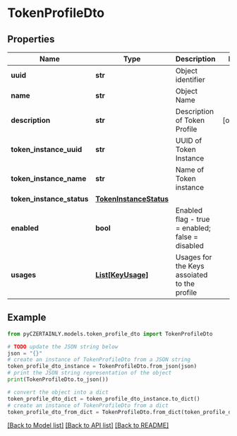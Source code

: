 # TokenProfileDto


## Properties

Name | Type | Description | Notes
------------ | ------------- | ------------- | -------------
**uuid** | **str** | Object identifier | 
**name** | **str** | Object Name | 
**description** | **str** | Description of Token Profile | [optional] 
**token_instance_uuid** | **str** | UUID of Token Instance | 
**token_instance_name** | **str** | Name of Token instance | 
**token_instance_status** | [**TokenInstanceStatus**](TokenInstanceStatus.md) |  | 
**enabled** | **bool** | Enabled flag - true &#x3D; enabled; false &#x3D; disabled | 
**usages** | [**List[KeyUsage]**](KeyUsage.md) | Usages for the Keys assoiated to the profile | 

## Example

```python
from pyCZERTAINLY.models.token_profile_dto import TokenProfileDto

# TODO update the JSON string below
json = "{}"
# create an instance of TokenProfileDto from a JSON string
token_profile_dto_instance = TokenProfileDto.from_json(json)
# print the JSON string representation of the object
print(TokenProfileDto.to_json())

# convert the object into a dict
token_profile_dto_dict = token_profile_dto_instance.to_dict()
# create an instance of TokenProfileDto from a dict
token_profile_dto_from_dict = TokenProfileDto.from_dict(token_profile_dto_dict)
```
[[Back to Model list]](../README.md#documentation-for-models) [[Back to API list]](../README.md#documentation-for-api-endpoints) [[Back to README]](../README.md)


